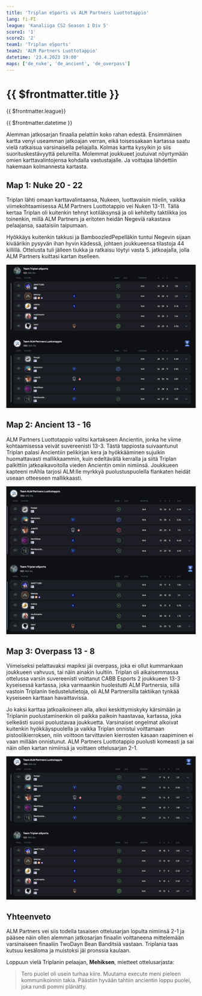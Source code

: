 ```yaml
---
title: 'Triplan eSports vs ALM Partners Luottotappio'
lang: fi-FI
league: 'Kanaliiga CS2 Season 1 Div 5'
score1: '1'
score2: '2'
team1: 'Triplan eSports'
team2: 'ALM Partners Luottotappio'
datetime: '23.4.2023 19:00'
maps: ['de_nuke', 'de_ancient', 'de_overpass']
---
```


# {{ $frontmatter.title }}

<p class="text-md my-0 font-semibold"> {{ $frontmatter.league}}</p>
<p class="text-md mt-0 font-semibold"> {{ $frontmatter.datetime }}</p>

Alemman jatkosarjan finaalia pelattiin koko rahan edestä. Ensimmäinen kartta venyi useamman jatkoajan verran, eikä toisessakaan kartassa saatu vielä ratkaisua varsinaisella peliajalla. Kolmas kartta kysyikin jo siis suorituskestävyyttä pelureilta. Molemmat joukkueet joutuivat nöyrtymään omien karttavalintojensa kohdalla vastustajalle. Ja voittajaa lähdettiin hakemaan kolmannesta kartasta.

## Map 1: Nuke<span class="text-red-500"> 20 - 22</span>

Triplan lähti omaan karttavalintaansa, Nukeen, luottavaisin mielin, vaikka viimekohtaamisessa ALM Partners Luottotappio vei Nuken 13-11. Tällä kertaa Triplan oli kuitenkin tehnyt kotiläksynsä ja oli kehitelty taktiikka jos toinenkin, millä ALM Partners ja eritoten heidän Negeviä rakastava pelaajansa, saataisiin taipumaan.

Hyökkäys kuitenkin takkusi ja BamboozledPepelläkin tuntui Negevin sijaan kiväärikin pysyvän ihan hyvin kädessä, johtaen joukkueensa tilastoja 44 killillä. Ottelusta tuli jälleen tiukka ja ratkaisu löytyi vasta 5. jatkoajalla, jolla ALM Partners kuittasi kartan itselleen.

![Map 1: Nuke scoreboard](../../images/kanaliiga-cs2-season-1/alm-nuke-scoreboard.png)

## Map 2: Ancient<span class="text-green-500"> 13 - 16</span>

ALM Partners Luottotappio valitsi kartakseen Ancientin, jonka he viime kohtaamisessa veivät suvereenisti 13-3. Tästä tappiosta suivaantunut Triplan palasi Ancientiin pelikirjan kera ja hyökkääminen sujuikin huomattavasti mallikkaammin, kuin edeltävällä kerralla ja siitä Triplan palkittiin jatkoaikavoitolla vieden Ancientin omiin nimiinsä. Joukkueen kapteeni mAhla tarjosi ALM:lle myrkkyä puolustuspuolella flankaten heidät useaan otteeseen mallikkaasti.

![Map 2: Ancient scoreboard](../../images/kanaliiga-cs2-season-1/alm-ancient-scoreboard.png)

## Map 3: Overpass<span class="text-red-500"> 13 - 8</span>

Viimeiseksi pelattavaksi mapiksi jäi overpass, joka ei ollut kummankaan joukkueen vahvuus, tai näin ainakin luultiin. Triplan oli aikaisemmassa ottelussa varsin suvereenisti voittanut CABB Esports 2 joukkueen 13-3 kyseisessä kartassa, joka varmaankin huolestutti ALM Partnersia, sillä vastoin Triplanin tiedustelutietoja, oli ALM Partnersilla taktiikan tynkää kyseiseen karttaan havaittavissa.

Jo kaksi karttaa jatkoaikoineen alla, alkoi keskittymiskyky kärsimään ja Triplanin puolustaminenkin oli paikka paikoin haastavaa, kartassa, joka selkeästi suosii puolustavaa joukkuetta. Varsinaiset ongelmat alkoivat kuitenkin hyökkäyspuolella ja vaikka Triplan onnistui voittamaan pistoolikierroksen, niin voittoon tarvittavien kierrosten kasaan raapiminen ei vaan millään onnistunut. ALM Partners Luottotappio puolusti komeasti ja sai näin ollen kartan nimiinsä ja voittaen ottelusarjan 2-1.

![Map 3: Overpass scoreboard](../../images/kanaliiga-cs2-season-1/alm-overpass-scoreboard.png)

## Yhteenveto

ALM Partners vei siis todella tasaisen ottelusarjan lopulta nimiinsä 2-1 ja pääsee näin ollen alemman jatkosarjan finaalin voittaneena mittelemään varsinaiseen finaaliin TwoDayn Bean Banditsiä vastaan. Triplania taas kutsuu kesäloma ja muistoksi jäi pronssia kaulaan.

Loppuun vielä Triplanin pelaajan, **Mehiksen**, mietteet ottelusarjasta:

<blockquote class="p-3 italic border-l-4 border-neutral-500 quote">
Tero puolel oli usein turhaa kiire. Muutama execute meni pieleen kommunikoinnin takia. Päästiin hyvään tahtiin ancientin loppu puolel, joka rundi pommi plänätty.
</blockquote>
